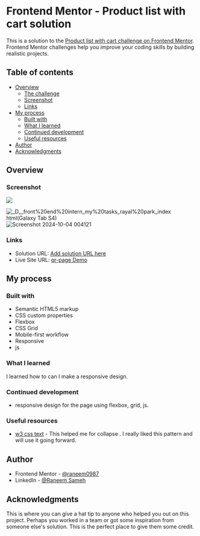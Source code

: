 # Frontend Mentor - Product list with cart solution

This is a solution to the [Product list with cart challenge on Frontend Mentor](https://www.frontendmentor.io/challenges/product-list-with-cart-5MmqLVAp_d). Frontend Mentor challenges help you improve your coding skills by building realistic projects. 

## Table of contents

- [Overview](#overview)
  - [The challenge](#the-challenge)
  - [Screenshot](#screenshot)
  - [Links](#links)
- [My process](#my-process)
  - [Built with](#built-with)
  - [What I learned](#what-i-learned)
  - [Continued development](#continued-development)
  - [Useful resources](#useful-resources)
- [Author](#author)
- [Acknowledgments](#acknowledgments)

## Overview

### Screenshot

![](./screenshot.jpg)

![_D__front%20end%20intern_my%20tasks_rayal%20park_index html(Galaxy Tab S4)](https://github.com/user-attachments/assets/9a5da194-1721-4a57-bdf8-89fe63ffdecc)
![Screenshot 2024-10-04 004121](https://github.com/user-attachments/assets/d4648c4e-13a8-4ee6-934c-230a3e2087ce)

### Links

- Solution URL: [Add solution URL here](https://www.frontendmentor.io/solutions/flexbox-grid-ajax-javascipt-LSheKoI_Wa)
- Live Site URL: [qr-page Demo](https://raneem0987.github.io/product-list-cart/)

## My process

### Built with

- Semantic HTML5 markup
- CSS custom properties
- Flexbox
- CSS Grid
- Mobile-first workflow
- Responsive
- js

### What I learned

I learned how to can I make a responsive design.

### Continued development

- responsive design for the page using flexbox, grid, js.

### Useful resources

- [w3 css text](https://www.w3schools.com/cssref/pr_text_text-align.php) - This helped me for collapse . I really liked this pattern and will use it going forward.

## Author

- Frontend Mentor - [@raneem0987](https://www.frontendmentor.io/home)
- LinkedIn - [@Raneem Sameh](www.linkedin.com/in/raneem-sameh-976510225)

## Acknowledgments

This is where you can give a hat tip to anyone who helped you out on this project. Perhaps you worked in a team or got some inspiration from someone else's solution. This is the perfect place to give them some credit.
